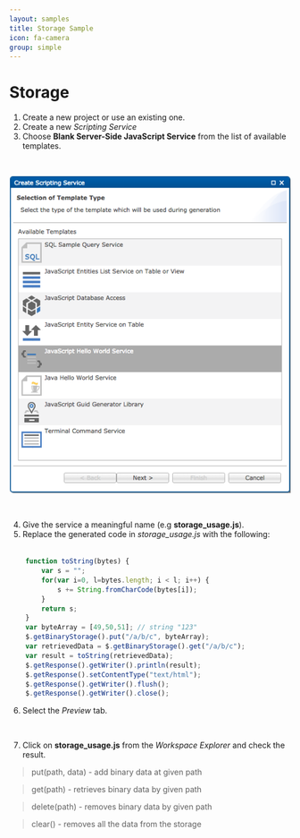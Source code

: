 ```yaml
---
layout: samples
title: Storage Sample
icon: fa-camera
group: simple
---
```


Storage
===

1. Create a new project or use an existing one.
2. Create a new *Scripting Service*
3. Choose **Blank Server-Side JavaScript Service** from the list of available templates.

<br>

![New JavaScript service Wizard](images/new_javascript_service_wizard.png)

<br>

4. Give the service a meaningful name (e.g **storage_usage.js**).
5. Replace the generated code in *storage_usage.js* with the following:

```javascript

	function toString(bytes) {
	    var s = "";
	    for(var i=0, l=bytes.length; i < l; i++) {
	        s += String.fromCharCode(bytes[i]);
	    }
	    return s;
	}
	var byteArray = [49,50,51]; // string "123"
	$.getBinaryStorage().put("/a/b/c", byteArray);
	var retrievedData = $.getBinaryStorage().get("/a/b/c");
	var result = toString(retrievedData);
	$.getResponse().getWriter().println(result);
	$.getResponse().setContentType("text/html");
	$.getResponse().getWriter().flush();
	$.getResponse().getWriter().close();

```

6. Select the *Preview* tab.

<br>

7. Click on **storage_usage.js** from the *Workspace Explorer* and check the result.

> put(path, data) - add binary data at given path

> get(path) - retrieves binary data by given path

> delete(path) - removes binary data by given path

> clear() - removes all the data from the storage
